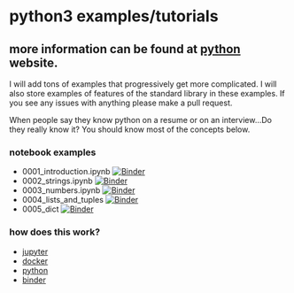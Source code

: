 # python3 examples/tutorials

## more information can be found at [python](https://python.org) website.

I will add tons of examples that progressively get more complicated. I will also store examples of features of the standard library in these examples. If you see any issues with anything please make a pull request.

When people say they know python on a resume or on an interview...Do they
really know it?  You should know most of the concepts below.

### notebook examples

* 0001_introduction.ipynb [![Binder](https://mybinder.org/badge_logo.svg)](https://mybinder.org/v2/gh/thesheff17/pythonexamples/master?filepath=src%2F0001_introduction.ipynb)
* 0002_strings.ipynb [![Binder](https://mybinder.org/badge_logo.svg)](https://mybinder.org/v2/gh/thesheff17/pythonexamples/master?filepath=src%2F0002_strings.ipynb)
* 0003_numbers.ipynb [![Binder](https://mybinder.org/badge_logo.svg)](https://mybinder.org/v2/gh/thesheff17/pythonexamples/master?filepath=src%2F0003_numbers.ipynb)
* 0004_lists_and_tuples [![Binder](https://mybinder.org/badge_logo.svg)](https://mybinder.org/v2/gh/thesheff17/pythonexamples/master?filepath=src%2F0004_lists_and_tuples.ipynb)
* 0005_dict [![Binder](https://mybinder.org/badge_logo.svg)](https://mybinder.org/v2/gh/thesheff17/pythonexamples/master?filepath=src%2F0005_dict.ipynb)

### how does this work?
* [jupyter](https://jupyter.org/)
* [docker](https://docker.com/)
* [python](https://python.org/)
* [binder](https://mybinder.org/)
